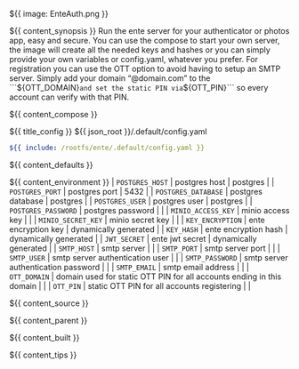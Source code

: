 ${{ image: EnteAuth.png }}

${{ content_synopsis }} Run the ente server for your authenticator or photos app, easy and secure. You can use the compose to start your own server, the image will create all the needed keys and hashes or you can simply provide your own variables or config.yaml, whatever you prefer. For registration you can use the OTT option to avoid having to setup an SMTP server. Simply add your domain “@domain.com” to the ```${OTT_DOMAIN}``` and set the static PIN via ```${OTT_PIN}``` so every account can verify with that PIN.

${{ content_compose }}

${{ title_config }}
${{ json_root }}/.default/config.yaml
```yaml
${{ include: /rootfs/ente/.default/config.yaml }}
```

${{ content_defaults }}

${{ content_environment }}
| `POSTGRES_HOST` | postgres host | postgres |
| `POSTGRES_PORT` | postgres port | 5432 |
| `POSTGRES_DATABASE` | postgres database | postgres |
| `POSTGRES_USER` | postgres user | postgres |
| `POSTGRES_PASSWORD` | postgres password | |
| `MINIO_ACCESS_KEY` | minio access key | |
| `MINIO_SECRET_KEY` | minio secret key | |
| `KEY_ENCRYPTION` | ente encryption key | dynamically generated |
| `KEY_HASH` | ente encryption hash | dynamically generated |
| `JWT_SECRET` | ente jwt secret | dynamically generated |
| `SMTP_HOST` | smtp server | |
| `SMTP_PORT` | smtp server port | |
| `SMTP_USER` | smtp server authentication user | |
| `SMTP_PASSWORD` | smtp server authentication password | |
| `SMTP_EMAIL` | smtp email address | |
| `OTT_DOMAIN` | domain used for static OTT PIN for all accounts ending in this domain | |
| `OTT_PIN` | static OTT PIN for all accounts registering | |

${{ content_source }}

${{ content_parent }}

${{ content_built }}

${{ content_tips }}